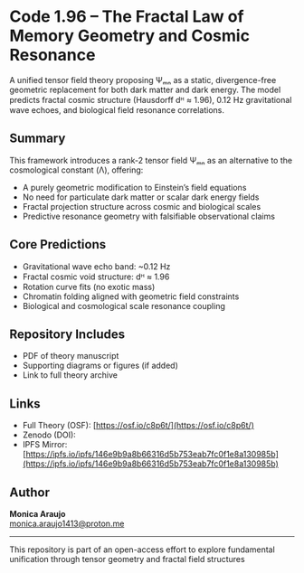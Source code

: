 # Code 1.96 – The Fractal Law of Memory Geometry and Cosmic Resonance

A unified tensor field theory proposing Ψₘₙ as a static, divergence-free geometric replacement for both dark matter and dark energy. The model predicts fractal cosmic structure (Hausdorff dᴴ ≈ 1.96), 0.12 Hz gravitational wave echoes, and biological field resonance correlations.

## Summary

This framework introduces a rank-2 tensor field Ψₘₙ as an alternative to the cosmological constant (Λ), offering:

- A purely geometric modification to Einstein’s field equations  
- No need for particulate dark matter or scalar dark energy fields  
- Fractal projection structure across cosmic and biological scales  
- Predictive resonance geometry with falsifiable observational claims

## Core Predictions

- Gravitational wave echo band: ~0.12 Hz  
- Fractal cosmic void structure: dᴴ ≈ 1.96  
- Rotation curve fits (no exotic mass)  
- Chromatin folding aligned with geometric field constraints  
- Biological and cosmological scale resonance coupling

## Repository Includes

- PDF of theory manuscript  
- Supporting diagrams or figures (if added)  
- Link to full theory archive

## Links

- Full Theory (OSF): [https://osf.io/c8p6t/](https://osf.io/c8p6t/)  
- Zenodo (DOI):  
- IPFS Mirror:[https://ipfs.io/ipfs/146e9b9a8b66316d5b753eab7fc0f1e8a130985b](https://ipfs.io/ipfs/146e9b9a8b66316d5b753eab7fc0f1e8a130985b)

## Author

**Monica Araujo**  
monica.araujo1413@proton.me

---

This repository is part of an open-access effort to explore fundamental unification through tensor geometry and fractal field structures 
